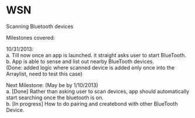 WSN
===

Scanning Bluetooth devices

Milestones covered:

10/31/2013: <br/>
  a. Till now once an app is launched. it straight asks user to start BlueTooth. <br/>
  b. App is able to sense and list out nearby BlueTooth devices. <br/>
     (Done: added logic where scanned device is added only once into the Arraylist, need to test this case) <br/>
  
Next Milestone: (May be by 1/10/2013)<br/>
  a. [Done] Rather than asking user to scan devices, app should automatically start searching once the bluetooth is on.<br/>
  b. [In progress] How to do pairing and createbond with other BlueTooth Device.
